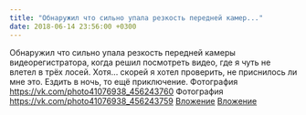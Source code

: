 ```yaml
---
title: "Обнаружил что сильно упала резкость передней камер..."
date: 2018-06-14 23:56:00 +0300
---
```


Обнаружил что сильно упала резкость передней камеры видеорегистратора, когда решил посмотреть видео, где я чуть не влетел в трёх лосей. Хотя... скорей я хотел проверить, не приснилось ли мне это. Ездить в ночь, то ещё приключение.
Фотография
<a class="vk-attach" href="https://vk.com/photo41076938_456243760">https://vk.com/photo41076938_456243760</a>
Фотография
<a class="vk-attach" href="https://vk.com/photo41076938_456243759">https://vk.com/photo41076938_456243759</a>
<a class="vk-attach" href="https://vk.com/photo41076938_456243760">Вложение</a>
<a class="vk-attach" href="https://vk.com/photo41076938_456243759">Вложение</a>
